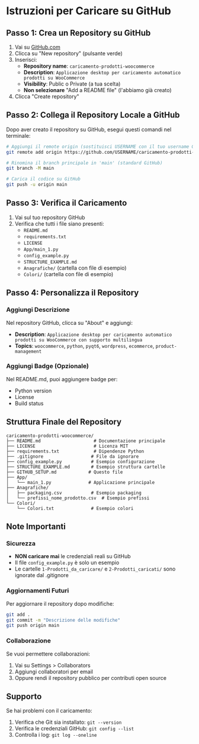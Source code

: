 # Istruzioni per Caricare su GitHub

## Passo 1: Crea un Repository su GitHub

1. Vai su [GitHub.com](https://github.com)
2. Clicca su "New repository" (pulsante verde)
3. Inserisci:
   - **Repository name**: `caricamento-prodotti-woocommerce`
   - **Description**: `Applicazione desktop per caricamento automatico prodotti su WooCommerce`
   - **Visibility**: Public o Private (a tua scelta)
   - **Non selezionare** "Add a README file" (l'abbiamo già creato)
4. Clicca "Create repository"

## Passo 2: Collega il Repository Locale a GitHub

Dopo aver creato il repository su GitHub, esegui questi comandi nel terminale:

```bash
# Aggiungi il remote origin (sostituisci USERNAME con il tuo username GitHub)
git remote add origin https://github.com/USERNAME/caricamento-prodotti-woocommerce.git

# Rinomina il branch principale in 'main' (standard GitHub)
git branch -M main

# Carica il codice su GitHub
git push -u origin main
```

## Passo 3: Verifica il Caricamento

1. Vai sul tuo repository GitHub
2. Verifica che tutti i file siano presenti:
   - `README.md`
   - `requirements.txt`
   - `LICENSE`
   - `App/main_1.py`
   - `config_example.py`
   - `STRUCTURE_EXAMPLE.md`
   - `Anagrafiche/` (cartella con file di esempio)
   - `Colori/` (cartella con file di esempio)

## Passo 4: Personalizza il Repository

### Aggiungi Descrizione
Nel repository GitHub, clicca su "About" e aggiungi:
- **Description**: `Applicazione desktop per caricamento automatico prodotti su WooCommerce con supporto multilingua`
- **Topics**: `woocommerce`, `python`, `pyqt6`, `wordpress`, `ecommerce`, `product-management`

### Aggiungi Badge (Opzionale)
Nel README.md, puoi aggiungere badge per:
- Python version
- License
- Build status

## Struttura Finale del Repository

```
caricamento-prodotti-woocommerce/
├── README.md                    # Documentazione principale
├── LICENSE                      # Licenza MIT
├── requirements.txt             # Dipendenze Python
├── .gitignore                  # File da ignorare
├── config_example.py           # Esempio configurazione
├── STRUCTURE_EXAMPLE.md        # Esempio struttura cartelle
├── GITHUB_SETUP.md            # Questo file
├── App/
│   └── main_1.py              # Applicazione principale
├── Anagrafiche/
│   ├── packaging.csv           # Esempio packaging
│   └── prefissi_nome_prodotto.csv  # Esempio prefissi
└── Colori/
    └── Colori.txt              # Esempio colori
```

## Note Importanti

### Sicurezza
- **NON caricare mai** le credenziali reali su GitHub
- Il file `config_example.py` è solo un esempio
- Le cartelle `1-Prodotti_da_caricare/` e `2-Prodotti_caricati/` sono ignorate dal .gitignore

### Aggiornamenti Futuri
Per aggiornare il repository dopo modifiche:

```bash
git add .
git commit -m "Descrizione delle modifiche"
git push origin main
```

### Collaborazione
Se vuoi permettere collaborazioni:
1. Vai su Settings > Collaborators
2. Aggiungi collaboratori per email
3. Oppure rendi il repository pubblico per contributi open source

## Supporto

Se hai problemi con il caricamento:
1. Verifica che Git sia installato: `git --version`
2. Verifica le credenziali GitHub: `git config --list`
3. Controlla i log: `git log --oneline` 